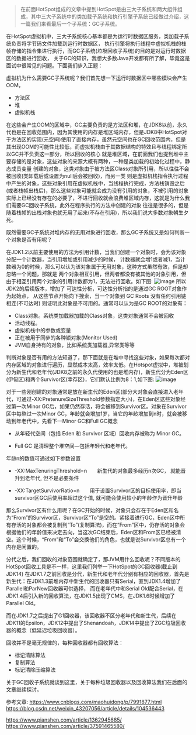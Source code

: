 > 在前面HotSpot组成的文章中提到HotSpot是由三大子系统和两大组件组成，其中三大子系统中的类加载子系统和执行引擎子系统已经做过介绍，这一篇我们来看最后一个子系统：GC子系统。

在HotSpot虚拟机中，三大子系统核心基本都是为运行时数据区服务，类加载子系统负责将字节码文件加载到运行时数据区，
执行引擎将执行线程中虚拟机栈的栈帧存储的指令集进行执行，而GC子系统(垃圾回收子系统)的目的是对运行时数据区的数据进行回收，
关于GC的知识，我想大多数Java开发都有所了解，毕竟这是面试中很常见的问题。下面我们步入正题：

虚拟机为什么需要GC子系统呢？我们首先想一下运行时数据区中哪些模块会产生OOM，

* 方法区
* 堆
* 虚拟机栈

在这些会产生OOM的区域中，GC主要负责的是方法区和堆，在JDK8以前，永久代也是在回收范围内，因为其使用的内存是堆区域内存，但是JDK8中HotSpot对于方法区的实现(元空间)使用了直接内存，虽然元空间也在GC回收范围内，但是其出现OOM的可能性比较低，而虚拟机栈由于其数据结构的特效且与线程绑定所以GC并不负责这一部分，所以回收的核心
就是堆区域，在前面我们也提到堆中主要存储的是对象，这些对象的来源大概有两种，一种是类加载的初始化过程中，静态成员变量
创建的对象，这类对象由于被方法区Class对象所引用，所以往往不会被回收(类卸载后或设置为null后会被回收)，而另一类
则是虚拟机栈指令执行过程中产生的对象，这些对象引用在虚拟机栈中，当线程执行完成，方法栈销毁之后(或者栈帧出栈后)，那么这些对象可能就会成为没有引用的对象，不被引用的对象实际上已经没有存在的必要了，不进行回收就会浪费堆区域内存，这就是为什么我们需要GC回收子系统，此外在程序执行的方法中创建的对象
往往是很多的，但是随着栈帧的出栈对象也就无用了起来(不存在引用)，所以我们说大多数对象朝生夕死。

既然需要GC子系统对堆内存的无用对象进行回收，那么GC子系统又是如何判断一个对象是否有用呢？

在JDK1.2以前主要使用的方法为引用计数，当我们创建一个对象时，会为该对象分配一个计数器，当引用增加或引用减少的时候，
计数器就会增1或者减1，当计数器为0的时候，那么可以认为该对象属于无用对象，这种方式虽然有效，但是却忽略一个问题，那就是
两个对象相互引用，但两者都没有被其他的对象引用，但由于相互引用两个对象的引用计数都为1，无法进行回收。如下图:
![image](https://p3.pstatp.com/origin/pgc-image/360b4138d2e146568a28456158e9eb02)
所以JDK2的后续版本，增加了
可达性分析，可达性分析指的是通过GC ROOT对象作为起始点， 从这些节点开始向下搜索，当一个对象到 GC Roots 没有任何引用链相连(不可达时) 则证明此对象是不可用的。通常可以认为是GC ROOT的对象有：
* Class对象。系统类加载器加载的Class对象，这类对象通常不会被回收
* 活动线程。
* 虚拟机栈中的参数或变量
* 正在被用于同步的各种锁对象(Monitor Used)
* JVM自身持有的对象，比如系统类加载器,异常类等等


判断对象是否有用的方法知道了，那下面就是在堆中寻找这些对象，如果每次都对内存区域的对象进行遍历，显然成本太高，效率太低。在Hotspot虚拟中，堆被划分为新生代和老年代(JDK8之前的永久代使用的也是堆内存)，新生代分为Eden区(伊甸区)和两个Survivor区(幸存区)，它们默认比例为8：1,如下图:
![image](https://p3.pstatp.com/origin/pgc-image/06542ddb0e274081849193afb9d1c7dd)

对于一些刚创建的对象通常是放在新生代的Eden区(部分大对象会直接进入老年代，可通过-XX:PretenureSizeThreshold参数指定大小)，在Eden区这些对象经过第一次Minor GC后，如果仍然存活，将会被移到Survivor区。对象在Survivor区中每熬过一次Minor GC，年龄就会增加1岁，当它的年龄增加到n时，就会被移动到年老代中，先看下一Minor GC和Full GC概念

* 从年轻代空间（包括 Eden 和 Survivor 区域）回收内存被称为 Minor GC。

* Full GC 是清理整个堆空间—包括年轻代和老年代。

年龄n的数值可通过如下参数设置

* -XX:MaxTenuringThreshold=n　　新生代的对象最多经历n次GC， 就能晋升到老年代, 但不是必要条件 　　

* -XX:TargetSurvivorRatio=n　　用于设置Survivor区的目标使用率，即当survivor区GC后使用率超过这个值, 就可能会使用较小的年龄作为晋升年龄

那么Survivor区有什么用呢？在GC开始的时候，对象只会存在于Eden区和名为“From”的Survivor区，Survivor区“To”是空的。紧接着进行GC，Eden区中所有存活的对象都会被复制到“To”(复制算法)，而在“From”区中，仍存活的对象会根据他们的年龄值来决定去向，当这次GC结束后，Eden区和From区已经被清空。这个时候，“From”和“To”会交换他们的角色，也就是说Survivor区总有一个内存是闲置的。

分代之后，我们回收的对象范围就确定了，那JVM用什么回收呢？不同版本的HotSpot回收工具是不一样，这里我们列举一下HotSpot的GC回收器(截止到JDK14)
在JDK1.7之前回收是分代，新生代和老年代分别有相应的回收器，首先是新生代：在JDK1.3前堆内存中新生代的回收器只有Serial，直到JDK1.4增加了Parallel和ParNew回收器可供选择，
而在老年代中和Serial Old配合Serial，在JDK1.4后引入新的回收算法，在JDK1.5出现了CMS，在JDK1.6时候增加了Parallel Old。

而在JDK1.7之后提出了G1回收器，该回收器不区分老年代和新生代，后续在JDK11的Epsilon，JDK12中提出了Shenandoah，JDK14中提出了ZGC垃圾回收器的概念（低延迟垃圾回收器）。


回收并不是毫无规律的，每种回收器都有回收算法：

* 标记清除算法
* 复制算法
* 标记清除压缩算法

关于GC回收子系统就谈到这里，关于每种垃圾回收器以及回收算法我们在后面的文章继续探讨。



参考文章:
https://www.cnblogs.com/maohuidong/p/7991877.html
https://blog.csdn.net/weixin_43207056/article/details/104536443

https://www.pianshen.com/article/1362945685/
https://www.pianshen.com/article/37591465580/